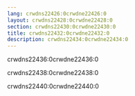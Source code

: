 ```yaml
---
lang: crwdns22426:0crwdne22426:0
layout: crwdns22428:0crwdne22428:0
section: crwdns22430:0crwdne22430:0
title: crwdns22432:0crwdne22432:0
description: crwdns22434:0crwdne22434:0
---
```


crwdns22436:0crwdne22436:0

crwdns22438:0crwdne22438:0

crwdns22440:0crwdne22440:0
